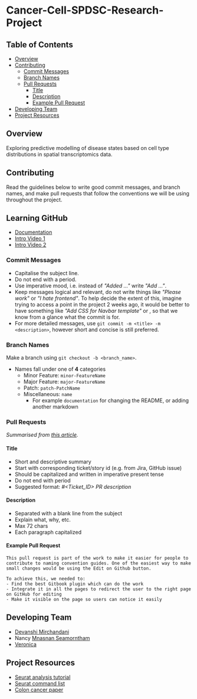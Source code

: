 # Cancer-Cell-SPDSC-Research-Project

## Table of Contents

- [Overview](#overview)
- [Contributing](#contributing)
	- [Commit Messages](#commit-messages)
	- [Branch Names](#branch-names)
	- [Pull Requests](#pull-requests)
		- [Title](#title)
		- [Description](#description)
		- [Example Pull Request](#example-pull-request)
- [Developing Team](#developing-team)
- [Project Resources](#project-resources)

## Overview

Exploring predictive modelling of disease states based on cell type distributions in spatial transcriptomics data.

## Contributing

Read the guidelines below to write good commit messages, and branch names, and make pull requests that follow the conventions we will be using throughout the project.

## Learning GitHub

- [Documentation](https://docs.github.com/en/get-started/start-your-journey/about-github-and-git)
- [Intro Video 1](https://www.youtube.com/watch?v=pBy1zgt0XPc)
- [Intro Video 2](https://www.youtube.com/watch?v=iv8rSLsi1xo)

### Commit Messages

- Capitalise the subject line.
- Do not end with a period.
- Use imperative mood, i.e. instead of *"Added ..."* write *"Add ..."*.
- Keep messages logical and relevant, do not write things like *"Please work"* or *"I hate frontend"*. To help decide the extent of this, imagine trying to access a point in the project 2 weeks ago, it would be better to have something like *"Add CSS for Navbar template"* or , so that we know from a glance what the commit is for.
- For more detailed messages, use `git commit -m <title> -m <description>`, however short and concise is still preferred.

### Branch Names
Make a branch using `git checkout -b <branch_name>`.
- Names fall under one of **4** categories
	- Minor Feature: `minor-FeatureName`
	- Major Feature: `major-FeatureName`
	- Patch: `patch-PatchName`
	- Miscellaneous: `name`
		- For example `documentation` for changing the README, or adding another markdown

### Pull Requests
*Summarised from [this article](https://namingconvention.org/git/pull-request-naming.html).*

#### Title
- Short and descriptive summary
- Start with corresponding ticket/story id (e.g. from Jira, GitHub issue)
- Should be capitalized and written in imperative present tense
- Do not end with period
- Suggested format: *#<Ticket_ID> PR description*

#### Description
- Separated with a blank line from the subject
- Explain what, why, etc.
- Max 72 chars
- Each paragraph capitalized

#### Example Pull Request
```
This pull request is part of the work to make it easier for people to contribute to naming convention guides. One of the easiest way to make small changes would be using the Edit on Github button.

To achieve this, we needed to:
- Find the best Gitbook plugin which can do the work
- Integrate it in all the pages to redirect the user to the right page on GitHub for editing
- Make it visible on the page so users can notice it easily
```

## Developing Team
- [Devanshi Mirchandani](https://github.com/devanshimirchandani)
- Nancy [Mnasnan Seamorntham](https://github.com/mnasnan)
- [Veronica](https://github.com/Veronicazwt)

## Project Resources
- [Seurat analysis tutorial](https://satijalab.org/seurat/articles/pbmc3k_tutorial.html)
- [Seurat command list](https://satijalab.org/seurat/articles/essential_commands.html)
- [Colon cancer paper](https://www.nature.com/articles/s41588-022-01088-x)
